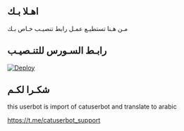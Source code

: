 ## اهـلا بـك
مـن هـنا تستطيـع عمـل رابط تنصيـب خـاص بـك

## رابـط السـورس للتنـصيـب

[![Deploy](https://www.herokucdn.com/deploy/button.svg)](https://heroku.com/deploy?template=https://github.com/atoph1/jmthon)

## شكـرا لكـم 


this userbot is import of catuserbot and translate to arabic

https://t.me/catuserbot_support
